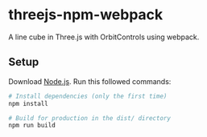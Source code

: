 # threejs-npm-webpack
A line cube in Three.js with OrbitControls using webpack.

## Setup
Download [Node.js](https://nodejs.org/).
Run this followed commands:

``` bash
# Install dependencies (only the first time)
npm install

# Build for production in the dist/ directory
npm run build
```